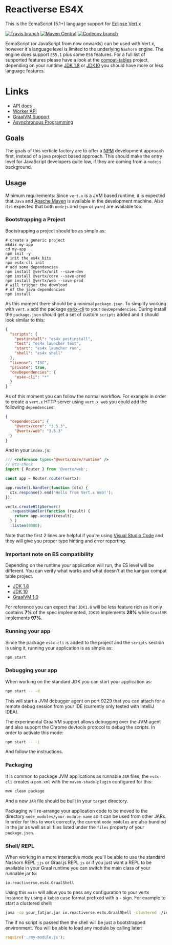 # Reactiverse ES4X

This is the EcmaScript (5.1+) language support for [Eclipse Vert.x](http://vertx.io)

[![Travis branch](https://img.shields.io/travis/reactiverse/es4x/develop.svg?style=for-the-badge)](https://travis-ci.org/reactiverse/es4x)
[![Maven Central](https://img.shields.io/maven-central/v/io.reactiverse/es4x.svg?style=for-the-badge)](http://search.maven.org/#search%7Cga%7C1%7Cg%3A%22io.reactiverse%22%20AND%20a%3A%22es4x%22)
[![Codecov branch](https://img.shields.io/codecov/c/github/reactiverse/es4x/develop.svg?style=for-the-badge)](https://codecov.io/gh/reactiverse/es4x)

EcmaScript (or JavaScript from now onwards) can be used with Vert.x, however it's language
level is limited to the underlying `Nashorn` engine. The engine does support `ES5.1` plus
some `ES6` features. For a full list of supported features please have a look at the
[compat-tables](https://kangax.github.io/compat-table/es6/) project, depending on your
runtime [JDK 1.8](https://kangax.github.io/compat-table/es6/#nashorn1_8) or
[JDK10](https://kangax.github.io/compat-table/es6/#nashorn10) you should have more or less
language features.

# Links

* [API docs](./API)
* [Worker API](./worker)
* [GraalVM Support](./graal)
* [Asynchronous Programming](./asynchronous)

## Goals

The goals of this verticle factory are to offer a [NPM](https://www.npmjs.com) development
approach first, instead of a java project based approach. This should make the entry level
for JavaScript developers quite low, if they are coming from a `nodejs` background.

## Usage

Minimum requirements: Since `vert.x` is a JVM based runtime, it is expected that `Java`
and [Apache Maven](http://maven.apache.org) is available in the development machine. Also
it is expected that both `nodejs` and (`npm` or `yarn`) are available too.

### Bootstrapping a Project

Bootstrapping a project should be as simple as:

```
# create a generic project
mkdir my-app
cd my-app
npm init -y
# init the es4x bits
npx es4x-cli init
# add some dependencies
npm install @vertx/unit --save-dev
npm install @vertx/core --save-prod
npm install @vertx/web --save-prod
# will trigger the download
# of the java dependencies
npm install
```

As this moment there should be a minimal `package.json`. To simplify working with `vert.x`
add the package [es4x-cli](https://www.npmjs.com/package/es4x-cli) to your
`devDependencies`. During install the `package.json` should get a set of custom
`scripts` added and it should look similar to this:

```json
{
  "scripts": {
    "postinstall": "es4x postinstall",
    "test": "es4x launcher test",
    "start": "es4x launcher run",
    "shell": "es4x shell"
  },
  "license": "ISC",
  "private": true,
  "devDependencies": {
    "es4x-cli": "*"
  }
}
``` 

As of this moment you can follow the normal workflow. For example in order to create a
`vert.x` HTTP server using `vert.x web` you could add the following `dependencies`:

```json
{
  "dependencies": {
    "@vertx/core": "3.5.3",
    "@vertx/web": "3.5.3"
  }
}
```

And in your `index.js`:

```js
/// <reference types="@vertx/core/runtime" />
// @ts-check
import { Router } from '@vertx/web';

const app = Router.router(vertx);

app.route().handler(function (ctx) {
  ctx.response().end('Hello from Vert.x Web!');
});

vertx.createHttpServer()
  .requestHandler(function (result) {
    return app.accept(result);
  } )
  .listen(8080);
```

Note that the first 2 lines are helpful if you're using [Visual Studio Code](https://code.visualstudio.com/)
and they will give you proper type hinting and error reporting.


### Important note on ES compatibility

Depending on the runtime your application will run, the ES level will be different. You can verify what works and what
doesn't at the kangax compat table project.

* [JDK 1.8](https://kangax.github.io/compat-table/es6/#nashorn1_8)
* [JDK 10](https://kangax.github.io/compat-table/es6/#nashorn10)
* [GraalVM 1.0](https://kangax.github.io/compat-table/es6/#graalvm)

For reference you can expect that `JDK1.8` will be less feature rich as it only contains **7%** of the spec implemented,
`JDK10` implements **28%** while `GraalVM` implements **97%**.


### Running your app

Since the package `es4x-cli` is added to the project and the `scripts` section is using it, running your
application is as simple as:

```sh
npm start
```

### Debugging your app

When working on the standard JDK you can start your application as:

```sh
npm start -- -d
```

This will start a JVM debugger agent on port 9229 that you can attach for a remote
debug session from your IDE (currently only tested with IntelliJ IDEA).

The experimental GraalVM support allows debugging over the JVM agent and also supoprt
the Chrome devtools protocol to debug the scripts. In order to activate this mode:

```sh
npm start -- -i
```

And follow the instructions.

### Packaging

It is common to package JVM applications as runnable `JAR` files, the `es4x-cli` creates a `pom.xml` with the
`maven-shade-plugin` configured for this:

```sh
mvn clean package
```

And a new `JAR` file should be built in your `target` directory.

Packaging will re-arrange your application code to be moved to the directory `node_modules/your-module-name` so
it can be used from other JARs. In order for this to work correctly, the current `node_modules` are also
bundled in the jar as well as all files listed under the `files` property of your `package.json`.


### Shell/ REPL

When working in a more interactive mode you'll be able to use the standard Nashorn REPL `jjs` or Graal.js REPL `js` or
if you just want a REPL to be available in your Graal runtime you can switch the main class of your runnable jar to:

```
io.reactiverse.es4x.GraalShell
```

Using this `main` will allow you to pass any configuration to your vertx instance by using a `kebab` case format
prefixed with a `-` sign. For example to start a clustered shell:

```sh
java -cp your_fatjar.jar io.reactiverse.es4x.GraalShell -clustered ./index.js
```

The if no script is passed then the shell will be just a bootstrapped environment. You will be able to
load any module by calling later:

```js
require('./my-module.js');
```
